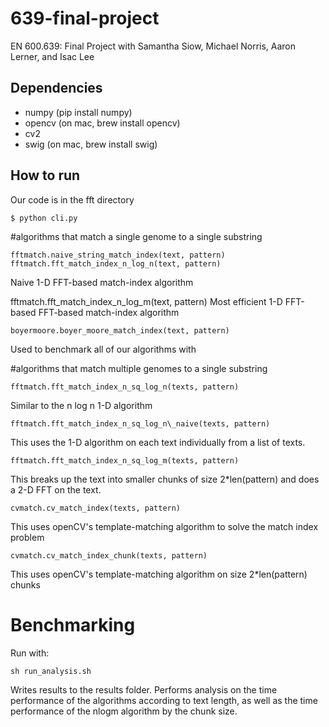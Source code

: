 # 639-final-project
EN 600.639: Final Project with Samantha Siow, Michael Norris, Aaron Lerner, and Isac Lee

Dependencies
------------
* numpy (pip install numpy)
* opencv (on mac, brew install opencv)
* cv2
* swig (on mac, brew install swig)

How to run
----------

Our code is in the fft directory

    $ python cli.py

#algorithms that match a single genome to a single substring

    fftmatch.naive_string_match_index(text, pattern)
    fftmatch.fft_match_index_n_log_n(text, pattern)
Naive 1-D FFT-based match-index algorithm

  fftmatch.fft_match_index_n_log_m(text, pattern)
Most efficient 1-D FFT-based FFT-based match-index algorithm

    boyermoore.boyer_moore_match_index(text, pattern)
Used to benchmark all of our algorithms with

#algorithms that match multiple genomes to a single substring

    fftmatch.fft_match_index_n_sq_log_n(texts, pattern)
Similar to the n log n 1-D algorithm

    fftmatch.fft_match_index_n_sq_log_n\_naive(texts, pattern)
This uses the 1-D algorithm on each text individually from a list of texts.

    fftmatch.fft_match_index_n_sq_log_m(texts, pattern)

This breaks up the text into smaller chunks of size 2\*len(pattern) and does a
2-D FFT on the text.

    cvmatch.cv_match_index(texts, pattern)

This uses openCV's template-matching algorithm to solve the match index problem

    cvmatch.cv_match_index_chunk(texts, pattern)
This uses openCV's template-matching algorithm on size 2\*len(pattern) chunks

# Benchmarking
Run with:

    sh run_analysis.sh

Writes results to the results folder. 
Performs analysis on the time performance
of the algorithms according to text length, as well as the time performance of
the nlogm algorithm by the chunk size.
